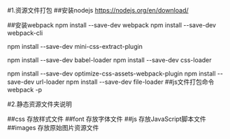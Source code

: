 #1.资源文件打包
##安装nodejs
https://nodejs.org/en/download/

##安装webpack
npm install --save-dev webpack
npm install --save-dev webpack-cli

npm install --save-dev mini-css-extract-plugin

npm install --save-dev  babel-loader
npm install --save-dev  css-loader

npm install --save-dev   optimize-css-assets-webpack-plugin
npm install --save-dev   url-loader 
npm install --save-dev   file-loader 
##js文件打包命令
webpack -p

#2.静态资源文件夹说明

##css
    存放样式文件
##font
    存放字体文件
##js
    存放JavaScript脚本文件
##images
    存放原始图片资源文件
    
    
    
